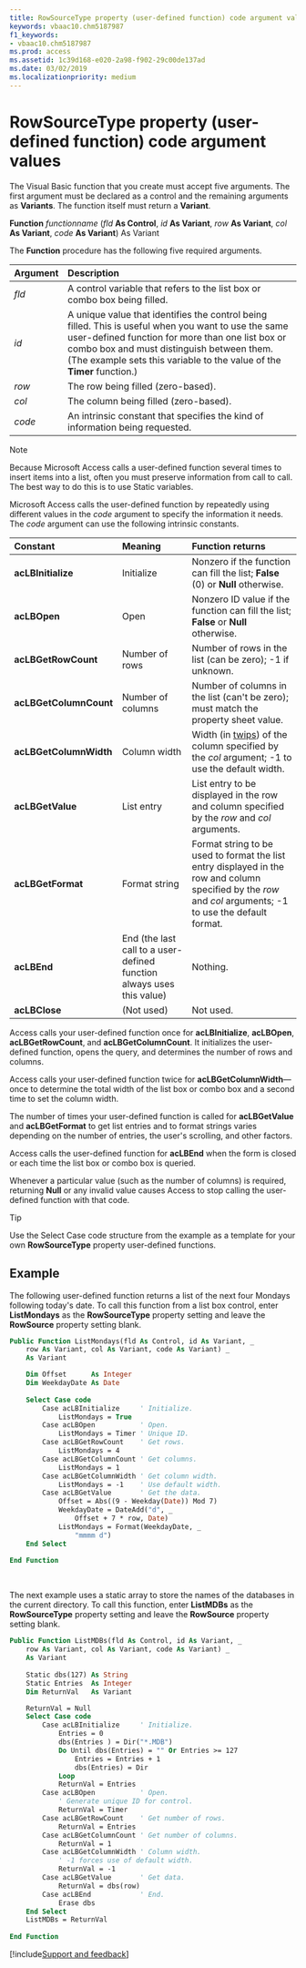 ```yaml
---
title: RowSourceType property (user-defined function) code argument values
keywords: vbaac10.chm5187987
f1_keywords:
- vbaac10.chm5187987
ms.prod: access
ms.assetid: 1c39d168-e020-2a98-f902-29c00de137ad
ms.date: 03/02/2019
ms.localizationpriority: medium
---
```



# RowSourceType property (user-defined function) code argument values

The Visual Basic function that you create must accept five arguments. The first argument must be declared as a control and the remaining arguments as **Variants**. The function itself must return a **Variant**.

**Function** _functionname_ (_fld_ **As Control**, _id_ **As Variant**, _row_ **As Variant**, _col_ **As Variant**, _code_ **As Variant**) As Variant

The **Function** procedure has the following five required arguments.

|Argument|Description|
|:-----|:-----|
| _fld_|A control variable that refers to the list box or combo box being filled.|
| _id_|A unique value that identifies the control being filled. This is useful when you want to use the same user-defined function for more than one list box or combo box and must distinguish between them. (The example sets this variable to the value of the **Timer** function.)|
| _row_|The row being filled (zero-based).|
| _col_|The column being filled (zero-based).|
| _code_|An intrinsic constant that specifies the kind of information being requested.|

> [!NOTE] 
> Because Microsoft Access calls a user-defined function several times to insert items into a list, often you must preserve information from call to call. The best way to do this is to use Static variables.

Microsoft Access calls the user-defined function by repeatedly using different values in the _code_ argument to specify the information it needs. The _code_ argument can use the following intrinsic constants.

|Constant|Meaning|Function returns|
|:-----|:-----|:-----|
|**acLBInitialize**|Initialize|Nonzero if the function can fill the list; **False** (0) or **Null** otherwise.|
|**acLBOpen**|Open|Nonzero ID value if the function can fill the list; **False** or **Null** otherwise.|
|**acLBGetRowCount**|Number of rows|Number of rows in the list (can be zero); -1 if unknown.|
|**acLBGetColumnCount**|Number of columns|Number of columns in the list (can't be zero); must match the property sheet value.|
|**acLBGetColumnWidth**|Column width|Width (in [twips](../language/glossary/vbe-glossary.md#twip)) of the column specified by the  _col_ argument; -1 to use the default width.|
|**acLBGetValue**|List entry|List entry to be displayed in the row and column specified by the _row_ and _col_ arguments.|
|**acLBGetFormat**|Format string|Format string to be used to format the list entry displayed in the row and column specified by the _row_ and _col_ arguments; -1 to use the default format.|
|**acLBEnd**|End (the last call to a user-defined function always uses this value)|Nothing.|
|**acLBClose**|(Not used)|Not used.|

Access calls your user-defined function once for **acLBInitialize**, **acLBOpen**, **acLBGetRowCount**, and **acLBGetColumnCount**. It initializes the user-defined function, opens the query, and determines the number of rows and columns.

Access calls your user-defined function twice for **acLBGetColumnWidth**—once to determine the total width of the list box or combo box and a second time to set the column width.

The number of times your user-defined function is called for **acLBGetValue** and **acLBGetFormat** to get list entries and to format strings varies depending on the number of entries, the user's scrolling, and other factors.

Access calls the user-defined function for **acLBEnd** when the form is closed or each time the list box or combo box is queried.

Whenever a particular value (such as the number of columns) is required, returning **Null** or any invalid value causes Access to stop calling the user-defined function with that code.

> [!TIP] 
> Use the Select Case code structure from the example as a template for your own **RowSourceType** property user-defined functions.


## Example

The following user-defined function returns a list of the next four Mondays following today's date. To call this function from a list box control, enter **ListMondays** as the **RowSourceType** property setting and leave the **RowSource** property setting blank.


```vb
Public Function ListMondays(fld As Control, id As Variant, _
    row As Variant, col As Variant, code As Variant) _ 
    As Variant 

    Dim Offset      As Integer
    Dim WeekdayDate As Date 
 
    Select Case code 
        Case acLBInitialize     ' Initialize. 
            ListMondays = True 
        Case acLBOpen           ' Open. 
            ListMondays = Timer ' Unique ID. 
        Case acLBGetRowCount    ' Get rows. 
            ListMondays = 4 
        Case acLBGetColumnCount ' Get columns. 
            ListMondays = 1 
        Case acLBGetColumnWidth ' Get column width. 
            ListMondays = -1    ' Use default width. 
        Case acLBGetValue       ' Get the data. 
            Offset = Abs((9 - Weekday(Date)) Mod 7) 
            WeekdayDate = DateAdd("d", _
                Offset + 7 * row, Date) 
            ListMondays = Format(WeekdayDate, _
                "mmmm d") 
    End Select 

End Function
```

<br/>

The next example uses a static array to store the names of the databases in the current directory. To call this function, enter **ListMDBs** as the **RowSourceType** property setting and leave the **RowSource** property setting blank.

```vb
Public Function ListMDBs(fld As Control, id As Variant, _ 
    row As Variant, col As Variant, code As Variant) _
    As Variant 
    
    Static dbs(127) As String
    Static Entries  As Integer 
    Dim ReturnVal   As Variant 

    ReturnVal = Null 
    Select Case code 
        Case acLBInitialize     ' Initialize. 
            Entries = 0 
            dbs(Entries ) = Dir("*.MDB") 
            Do Until dbs(Entries) = "" Or Entries >= 127 
                Entries = Entries + 1 
                dbs(Entries) = Dir 
            Loop 
            ReturnVal = Entries 
        Case acLBOpen           ' Open. 
            ' Generate unique ID for control. 
            ReturnVal = Timer 
        Case acLBGetRowCount    ' Get number of rows. 
            ReturnVal = Entries 
        Case acLBGetColumnCount ' Get number of columns. 
            ReturnVal = 1 
        Case acLBGetColumnWidth ' Column width. 
            ' -1 forces use of default width. 
            ReturnVal = -1 
        Case acLBGetValue       ' Get data. 
            ReturnVal = dbs(row) 
        Case acLBEnd            ' End. 
            Erase dbs 
    End Select 
    ListMDBs = ReturnVal 
    
End Function
```


[!include[Support and feedback](~/includes/feedback-boilerplate.md)]
